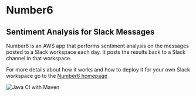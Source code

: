# Number6
## Sentiment Analysis for Slack Messages

Number6 is an AWS app that performs sentiment analysis on the messages posted to a Slack workspace each day. It posts the results back to a Slack channel in that workspace. 

For more details about how it works and how to deploy it for your own Slack workspace go to the [Number6 homepage](https://number6.dev)


![Java CI with Maven](https://github.com/Number6App/Number6/workflows/Java%20CI%20with%20Maven/badge.svg?branch=master)
